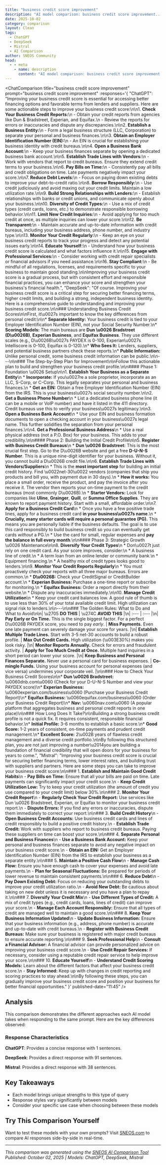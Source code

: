 ```yaml
---
title: "business credit score improvement"
description: "AI model comparison: business credit score improvement..."
date: 2025-10-02
category: comparison
layout: Clean
tags:
  - ChatGPT
  - DeepSeek
  - Mistral
  - AI Comparison
author: SNEOS Community
head:
  - - meta
    - name: description
      content: "AI model comparison: business credit score improvement..."
---
```


<ChatComparison
  title="business credit score improvement"
  prompt="business credit score improvement"
  :responses='{
    "ChatGPT": "Improving your business credit score is essential for accessing better financing options and favorable terms from lenders and suppliers. Here are some actionable steps to improve your business credit score:\n\n1. **Check Your Business Credit Reports:**\n   - Obtain your credit reports from agencies like Dun & Bradstreet, Experian, and Equifax.\n   - Review the reports for errors or inaccuracies and dispute any discrepancies.\n\n2. **Establish a Business Entity:**\n   - Form a legal business structure (LLC, Corporation) to separate your personal and business finances.\n\n3. **Obtain an Employer Identification Number (EIN):**\n   - An EIN is crucial for establishing your business identity with credit bureaus.\n\n4. **Open a Business Bank Account:**\n   - Keep your business finances separate by opening a dedicated business bank account.\n\n5. **Establish Trade Lines with Vendors:**\n   - Work with vendors that report to credit bureaus. Ensure they extend credit terms to your business.\n\n6. **Pay Bills on Time:**\n   - Consistently pay all bills and credit obligations on time. Late payments negatively impact your score.\n\n7. **Reduce Debt Levels:**\n   - Focus on paying down existing debts to improve your debt-to-credit ratio.\n\n8. **Borrow Responsibly:**\n   - Use credit judiciously and avoid maxing out your credit limits. Maintain a low utilization rate.\n\n9. **Build Strong Relationships with Lenders:**\n   - Establish relationships with banks or credit unions, and communicate openly about your business.\n\n10. **Diversity of Credit Types:**\n    - Use a mix of credit types (credit cards, loans, etc.) to demonstrate responsible borrowing behavior.\n\n11. **Limit New Credit Inquiries:**\n    - Avoid applying for too much credit at once, as multiple inquiries can lower your score.\n\n12. **Be Transparent:**\n    - Maintain accurate and up-to-date information with credit bureaus, including your business address, phone number, and industry type.\n\n13. **Monitor Your Credit Regularly:**\n    - Keep an eye on your business credit reports to track your progress and detect any potential issues early.\n\n14. **Educate Yourself:**\n    - Understand how your business credit score is calculated and what factors influence it.\n\n15. **Engage with Professional Services:**\n    - Consider working with credit repair specialists or financial advisors if you need assistance.\n\n16. **Stay Compliant:**\n    - Be mindful of all regulations, licenses, and requirements specific to your business to maintain good standing.\n\nImproving your business credit score is a gradual process, but with consistent effort and responsible financial practices, you can enhance your score and strengthen your business's financial health.",
    "DeepSeek": "Of course. Improving your business credit score is a critical step for securing better financing terms, higher credit limits, and building a strong, independent business identity. Here is a comprehensive guide to understanding and improving your business credit score.\n\n### Understanding Business Credit Scores\n\nFirst, it\u0027s important to know the key differences from personal credit:\n\n*   **Separate Identity:** Your business credit is tied to your Employer Identification Number (EIN), not your Social Security Number.\n*   **Scoring Models:** The main bureaus are **Dun \u0026 Bradstreet (D\u0026B)**, **Experian Business**, and **Equifax Business**. They use different scales (e.g., D\u0026B\u0027s PAYDEX is 0-100, Experian\u0027s Intelliscore is 0-100, Equifax is 0-120).\n*   **Who Sees It:** Lenders, suppliers, and potential business partners check these reports.\n*   **Public Information:** Unlike personal credit, some business credit information can be public.\n\n---\n\n### The Step-by-Step Plan for Improvement\n\nFollow this actionable plan to build and strengthen your business credit profile.\n\n#### Phase 1: Foundation \u0026 Setup\n\n1.  **Establish Your Business as a Separate Entity**\n    *   **Incorporate:** If you\u0027re a sole proprietor, incorporate as an LLC, S-Corp, or C-Corp. This legally separates your personal and business finances.\n    *   **Get an EIN:** Obtain a free Employer Identification Number (EIN) from the IRS. This is your business\u0027s social security number.\n\n2.  **Get a Business Phone Number**\n    *   List a dedicated business phone line (it can be a mobile or VoIP number) and have it listed in the 411 directory. Credit bureaus use this to verify your business\u0027s legitimacy.\n\n3.  **Open a Business Bank Account**\n    *   Use your EIN and business formation documents to open a checking account in your business\u0027s legal name. This further solidifies the separation from your personal finances.\n\n4.  **Get a Professional Business Address**\n    *   Use a real physical address (not a P.O. Box) for your business. This adds to your credibility.\n\n#### Phase 2: Building the Initial Credit Profile\n\n5.  **Register with Business Credit Bureaus**\n    *   **Dun \u0026 Bradstreet:** This is the most crucial first step. Go to the D\u0026B website and get a free **D-U-N-S Number**. This is a unique nine-digit identifier for your business. Without it, you cannot build a D\u0026B credit file.\n\n6.  **Establish Trade Lines with Vendors/Suppliers**\n    *   This is the **most important step** for building an initial credit history. Find \u0022net-30\u0022 vendors (companies that ship you products and bill you, with payment due in 30 days).\n    *   **How it works:** You place a small order, receive the product, and pay the invoice after you receive it. The vendor then reports your on-time payment to the credit bureaus (most commonly D\u0026B).\n    *   **Starter Vendors:** Look for companies like **Uline**, **Grainger**, **Quill**, or **Summa Office Supplies**. They are known to report payment history. Start with a small, affordable order.\n\n7.  **Apply for a Business Credit Card**\n    *   Once you have a few positive trade lines, apply for a business credit card **in your business\u0027s name**.\n    *   **Crucially, many starter cards will require a personal guarantee (PG).** This means you are personally liable if the business defaults. The goal is to use this card responsibly to build business credit so you can eventually get cards *without* a PG.\n    *   Use the card for small, regular expenses and **pay the balance in full every month**.\n\n#### Phase 3: Strategic Growth \u0026 Maintenance\n\n8.  **Diversify Your Credit Types**\n    *   Don\u0027t just rely on one credit card. As your score improves, consider:\n        *   A business line of credit.\n        *   A term loan from an online lender or community bank.\n        *   Equipment financing.\n    *   A healthy mix of credit types looks good to lenders.\n\n9.  **Monitor Your Credit Reports Regularly**\n    *   You must proactively check your reports with all three major bureaus. Errors are common.\n    *   **D\u0026B:** Check your CreditSignal or CreditBuilder account.\n    *   **Experian Business:** Purchase a one-time report or subscribe for monitoring.\n    *   **Equifax Business:** Order a report directly from their website.\n    *   Dispute any inaccuracies immediately.\n\n10. **Manage Credit Utilization**\n    *   Keep your credit card balances low. A good rule of thumb is to use less than 30% of your total available credit limit. High utilization can signal risk to lenders.\n\n---\n\n### The Golden Rules: What to Do and What to Avoid\n\n| \u2705 **DO THIS** | \u274C **AVOID THIS** |\n| :--- | :--- |\n| **Pay Early or On Time.** This is the single biggest factor. For a perfect D\u0026B PAYDEX score, you need to pay *early*. | **Miss Payments.** Even one late payment can severely damage your score for years. |\n| **Establish Multiple Trade Lines.** Start with 3-5 net-30 accounts to build a robust profile. | **Max Out Credit Cards.** High utilization (\u003E30%) makes you look risky. |\n| **Monitor Reports Annually.** Check for errors and fraudulent activity. | **Apply for Too Much Credit at Once.** Multiple hard inquiries in a short period can lower your score. |\n| **Keep Business and Personal Finances Separate.** Never use a personal card for business expenses. | **Co-mingle Funds.** Using your business account for personal expenses (and vice versa) undermines your corporate veil. |\n\n### How to Check Your Business Credit Scores\n\n*   **Dun \u0026 Bradstreet:** \u0060dnb.com\u0060 (Check for your D-U-N-S Number and view your PAYDEX score)\n*   **Experian Business:** \u0060experian.com/business\u0060 (Purchase your Business Credit Report)\n*   **Equifax Business:** \u0060equifax.com/business\u0060 (Order your Business Credit Report)\n*   **Nav:** \u0060nav.com\u0060 (A popular platform that aggregates business and personal credit reports in one place)\n\n### How Long Does It Take?\n\nBuilding a strong business credit profile is not a quick fix. It requires consistent, responsible financial behavior.\n*   **Initial Profile:** 3-6 months to establish a basic score.\n*   **Good Score:** 1-2 years of consistent, on-time payments and prudent credit management.\n*   **Excellent Score:** 2\u002B years of flawless credit management and a diverse credit portfolio.\n\nBy following this structured plan, you are not just improving a number\u2014you are building a foundation of financial credibility that will open doors for your business for years to come.",
    "Mistral": "Improving your business credit score is crucial for securing better financing terms, lower interest rates, and building trust with suppliers and partners. Here are some steps you can take to improve your business credit score:\n\n### 1. **Establish and Maintain Good Credit Habits**\n   - **Pay Bills on Time:** Ensure that all your bills are paid on time. Late payments can significantly impact your credit score.\n   - **Keep Credit Utilization Low:** Try to keep your credit utilization (the amount of credit you use compared to your credit limit) below 30%.\n\n### 2. **Monitor Your Credit Report**\n   - **Regularly Check Your Credit Report:** Use services like Dun \u0026 Bradstreet, Experian, or Equifax to monitor your business credit report.\n   - **Dispute Errors:** If you find any errors or inaccuracies, dispute them immediately to correct your report.\n\n### 3. **Build Credit History**\n   - **Open Business Credit Accounts:** Use business credit cards and lines of credit responsibly to build a positive credit history.\n   - **Establish Trade Credit:** Work with suppliers who report to business credit bureaus. Paying these suppliers on time can boost your score.\n\n### 4. **Separate Personal and Business Finances**\n   - **Use a Business Bank Account:** Keep your personal and business finances separate to avoid any negative impact on your business credit score.\n   - **Obtain an EIN:** Get an Employer Identification Number (EIN) from the IRS to establish your business as a separate entity.\n\n### 5. **Maintain a Positive Cash Flow**\n   - **Manage Cash Flow:** Ensure you have enough cash to cover your expenses and avoid late payments.\n   - **Plan for Seasonal Fluctuations:** Be prepared for periods of lower revenue to maintain consistent payments.\n\n### 6. **Reduce Debt**\n   - **Pay Down Existing Debt:** Focus on reducing your outstanding debts to improve your credit utilization ratio.\n   - **Avoid New Debt:** Be cautious about taking on new debt unless it is necessary and you have a plan to repay it.\n\n### 7. **Diversify Your Credit Mix**\n   - **Use Different Types of Credit:** A mix of credit types (e.g., credit cards, loans, lines of credit) can improve your score.\n   - **Manage Each Account Responsibly:** Ensure that all types of credit are managed well to maintain a good score.\n\n### 8. **Keep Your Business Information Updated**\n   - **Update Business Information:** Ensure that your business information (e.g., address, phone number) is accurate and up-to-date with credit bureaus.\n   - **Register with Business Credit Bureaus:** Make sure your business is registered with major credit bureaus to ensure accurate reporting.\n\n### 9. **Seek Professional Help**\n   - **Consult a Financial Advisor:** A financial advisor can provide personalized advice on improving your business credit score.\n   - **Use Credit Repair Services:** If necessary, consider using a reputable credit repair service to help improve your score.\n\n### 10. **Educate Yourself**\n   - **Understand Credit Scoring Models:** Learn about the different factors that affect your business credit score.\n   - **Stay Informed:** Keep up with changes in credit reporting and scoring practices to stay ahead.\n\nBy following these steps, you can gradually improve your business credit score and position your business for better financial opportunities."
  }'
  published-date="11:45"
/>

## Analysis

This comparison demonstrates the different approaches each AI model takes when responding to the same prompt. Here are the key differences observed:

### Response Characteristics

**ChatGPT**: Provides a concise response with 1 sentences. 

**DeepSeek**: Provides a direct response with 91 sentences. 

**Mistral**: Provides a direct response with 38 sentences. 

## Key Takeaways

- Each model brings unique strengths to this type of query
- Response styles vary significantly between models
- Consider your specific use case when choosing between these models

## Try This Comparison Yourself

Want to test these models with your own prompts? Visit [SNEOS.com](https://sneos.com) to compare AI responses side-by-side in real-time.

---

*This comparison was generated using the [SNEOS AI Comparison Tool](https://sneos.com)*
*Published: October 02, 2025 | Models: ChatGPT, DeepSeek, Mistral*
